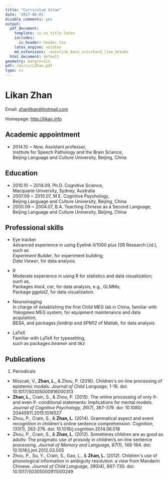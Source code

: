 ```yaml
---
title: "Curriculum Vitae"
date: '2017-06-01'
disable_comments: yes
output:
  pdf_document:
    template: cv_no_title.latex
    includes:
      in_header: header.tex
    latex_engine: xelatex
    md_extensions: -autolink_bare_uris+hard_line_breaks
  html_document: default
geometry: margin=1in
pdf: /en/cv/LZhan.pdf
type: cv
---
```


# Likan Zhan
Email: zhanlikan@hotmail.com

Homepage: <http://likan.info>

## Academic appointment

- 2014.10 ~ Now, Assistant professor,<br>
Institute for Speech Pathology and the Brain Science,<br>
Beijing Language and Culture University, Beijing, China

## Education

- 2010.10 ~ 2014.09, Ph.D. Cognitive Science, <br>
  Macquarie University, Sydney, Australia
- 2007.09 ~ 2010.07, M.E. Cognitive Psychology, <br>
  Beijing Language and Culture University, Beijing, China
- 2000.09 ~ 2004.07, B.A. Teaching Chinese as a Second Language, <br>
  Beijing Language and Culture University, Beijing, China

## Professional skills

- Eye tracker </br>
  Advanced experience in using Eyelink II/1000 plus (SR Research Ltd.), such as</br>
  *Experiment Builder*, for experiment building; </br>
  *Data Viewer*, for data analysis.

- R </br>
  Moderate experience in using R for statistics and data visualization; such as, </br>
  Packages *lme4*, *car*, for data analysis, e.g., GLMMs; </br>
  Package *ggplot2*, for data visualization.

- Neuroimaging </br>
  In charge of establishing the first Child MEG lab in China, familiar with </br>
  *Yokogawa* MEG system, for equipment maintenance and data acquisition; </br>
  *BESA*, and packages *fieldtrip* and *SPM12* of Matlab, for data analysis.

- LaTeX </br>
  Familiar with LaTeX for typesetting, </br>
  such as packages *beamer* and *tikz*

## Publications

1. Periodicals

- Moscati, V., **Zhan, L.**, & Zhou, P. (2016). Children's on-line processing of epistemic modals. *Journal of Child Language*, 1-16. doi: 10.1017/S0305000916000313 <a href = "http://publications.likan.info/JChildLang2016.pdf" class="fa fa-file-pdf-o" title = "Full Text"></a> <br>
- **Zhan, L.**, Crain, S., & Zhou, P. (2015). The online processing of only if- and even if- conditional statements: Implications for mental models. *Journal of Cognitive Psychology, 26*(7), 367-379. doi: 10.1080/ 20445911.2015.1016527 <a href = "http://publications.likan.info/JCognPsychol2015.pdf" class="fa fa-file-pdf-o" title = "Full Text"></a> <br>
- Zhou, P., Crain, S., & **Zhan, L.** (2014). Grammatical aspect and event recognition in children's online sentence comprehension. *Cognition, 133*(1), 262-276. doi: 10.1016/j.cognition.2014.06.018 <a href = "http://publications.likan.info/Cognition2014.pdf" class="fa fa-file-pdf-o" title = "Full Text"></a> <br>
- Zhou, P., Crain, S., & **Zhan, L.** (2012). Sometimes children are as good as adults: The pragmatic use of prosody in children’s on-line sentence processing. *Journal of Memory and Language, 67*(1), 149-164. doi: 10.1016/j.jml.2012.03.005 <a href = "http://publications.likan.info/JMemLang2012.pdf" class="fa fa-file-pdf-o" title = "Full Text"></a> <br>
- Zhou, P., Su, Y., Crain, S., Gao, L., & **Zhan, L.** (2012). Children's use of phonological information in ambiguity resolution: a view from Mandarin Chinese. *Journal of Child Language, 39*(04), 687-730. doi: 10.1017/S0305000911000249 <a href = "http://publications.likan.info/JChildLang2012.pdf" class="fa fa-file-pdf-o" title = "Full Text"></a>
